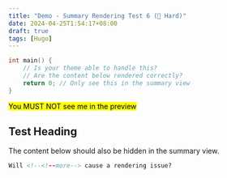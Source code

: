 ```yaml
---
title: "Demo - Summary Rendering Test 6 (🤯 Hard)"
date: 2024-04-25T1:54:17+08:00
draft: true
tags: [Hugo]
---
```


```c {linenos=inline}
int main() {
    // Is your theme able to handle this?
    // Are the content below rendered correctly?
    return 0; // Only see this in the summary view
}
```

<!--<!--more-->

<mark>You MUST NOT see me in the preview</mark>

## Test Heading

The content below should also be hidden in the summary view.

<!--more-->

```html
Will <!--<!--more--> cause a rendering issue?
```
